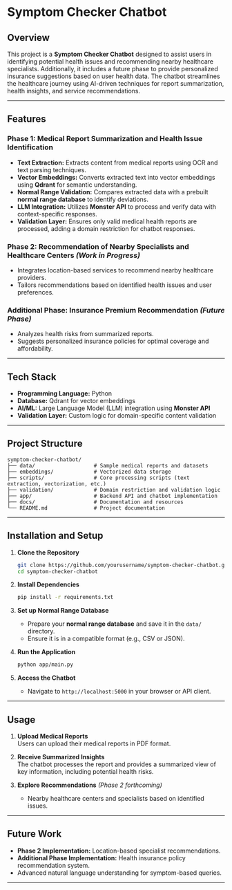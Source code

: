 
# Symptom Checker Chatbot

## Overview  
This project is a **Symptom Checker Chatbot** designed to assist users in identifying potential health issues and recommending nearby healthcare specialists. Additionally, it includes a future phase to provide personalized insurance suggestions based on user health data. The chatbot streamlines the healthcare journey using AI-driven techniques for report summarization, health insights, and service recommendations.

---

## Features  

### **Phase 1: Medical Report Summarization and Health Issue Identification**
- **Text Extraction:** Extracts content from medical reports using OCR and text parsing techniques.
- **Vector Embeddings:** Converts extracted text into vector embeddings using **Qdrant** for semantic understanding.
- **Normal Range Validation:** Compares extracted data with a prebuilt **normal range database** to identify deviations.
- **LLM Integration:** Utilizes **Monster API** to process and verify data with context-specific responses.
- **Validation Layer:** Ensures only valid medical health reports are processed, adding a domain restriction for chatbot responses.

### **Phase 2: Recommendation of Nearby Specialists and Healthcare Centers** *(Work in Progress)*
- Integrates location-based services to recommend nearby healthcare providers.
- Tailors recommendations based on identified health issues and user preferences.

### **Additional Phase: Insurance Premium Recommendation** *(Future Phase)*
- Analyzes health risks from summarized reports.
- Suggests personalized insurance policies for optimal coverage and affordability.

---

## Tech Stack
- **Programming Language:** Python  
- **Database:** Qdrant for vector embeddings  
- **AI/ML:** Large Language Model (LLM) integration using **Monster API**  
- **Validation Layer:** Custom logic for domain-specific content validation  

---

## Project Structure  
```
symptom-checker-chatbot/
├── data/                   # Sample medical reports and datasets
├── embeddings/             # Vectorized data storage
├── scripts/                # Core processing scripts (text extraction, vectorization, etc.)
├── validation/             # Domain restriction and validation logic
├── app/                    # Backend API and chatbot implementation
├── docs/                   # Documentation and resources
└── README.md               # Project documentation
```

---

## Installation and Setup  

1. **Clone the Repository**
   ```bash
   git clone https://github.com/yourusername/symptom-checker-chatbot.git
   cd symptom-checker-chatbot
   ```

2. **Install Dependencies**
   ```bash
   pip install -r requirements.txt
   ```

3. **Set up Normal Range Database**
   - Prepare your **normal range database** and save it in the `data/` directory.  
   - Ensure it is in a compatible format (e.g., CSV or JSON).

4. **Run the Application**
   ```bash
   python app/main.py
   ```

5. **Access the Chatbot**
   - Navigate to `http://localhost:5000` in your browser or API client.

---

## Usage  

1. **Upload Medical Reports**  
   Users can upload their medical reports in PDF format.  

2. **Receive Summarized Insights**  
   The chatbot processes the report and provides a summarized view of key information, including potential health risks.

3. **Explore Recommendations** *(Phase 2 forthcoming)*  
   - Nearby healthcare centers and specialists based on identified issues.

---

## Future Work
- **Phase 2 Implementation:** Location-based specialist recommendations.
- **Additional Phase Implementation:** Health insurance policy recommendation system.
- Advanced natural language understanding for symptom-based queries.

---
